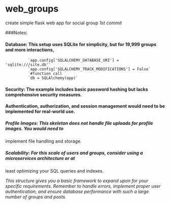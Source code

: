 # web_groups
create simple flask web app for social group
*1st commit* 

###Notes:
#### Database: This setup uses SQLite for simplicity, but for 19,999 groups and more interactions, 
              
              `app.config['SQLALCHEMY_DATABASE_URI'] = 'sqlite:///site.db'`
              `app.config['SQLALCHEMY_TRACK_MODIFICATIONS'] = False`
              `#function call `
              `db = SQLAlchemy(app)`


              
#### Security: The example includes basic password hashing but lacks comprehensive security measures. 

#### Authentication, authorization, and session management would need to be implemented for real-world use.
##### Profile Images: This skeleton does not handle file uploads for profile images. You would need to 
implement file handling and storage.
##### Scalability: For this scale of users and groups, consider using a microservices architecture or at 
least optimizing your SQL queries and indexes.

*This structure gives you a basic framework to expand upon for your specific requirements. 
Remember to handle errors, implement proper user authentication, and ensure database performance 
with such a large number of groups and posts.*
